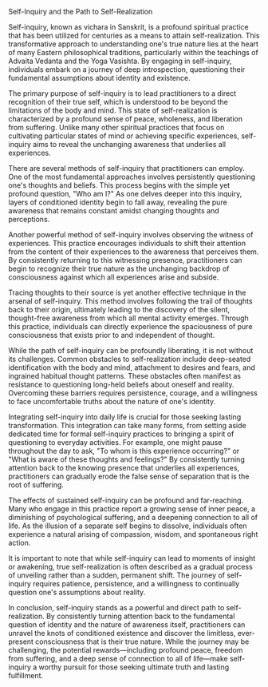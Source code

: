 Self-Inquiry and the Path to Self-Realization

Self-inquiry, known as vichara in Sanskrit, is a profound spiritual practice that has been utilized for centuries as a means to attain self-realization. This transformative approach to understanding one's true nature lies at the heart of many Eastern philosophical traditions, particularly within the teachings of Advaita Vedanta and the Yoga Vasishta. By engaging in self-inquiry, individuals embark on a journey of deep introspection, questioning their fundamental assumptions about identity and existence.

The primary purpose of self-inquiry is to lead practitioners to a direct recognition of their true self, which is understood to be beyond the limitations of the body and mind. This state of self-realization is characterized by a profound sense of peace, wholeness, and liberation from suffering. Unlike many other spiritual practices that focus on cultivating particular states of mind or achieving specific experiences, self-inquiry aims to reveal the unchanging awareness that underlies all experiences.

There are several methods of self-inquiry that practitioners can employ. One of the most fundamental approaches involves persistently questioning one's thoughts and beliefs. This process begins with the simple yet profound question, "Who am I?" As one delves deeper into this inquiry, layers of conditioned identity begin to fall away, revealing the pure awareness that remains constant amidst changing thoughts and perceptions.

Another powerful method of self-inquiry involves observing the witness of experiences. This practice encourages individuals to shift their attention from the content of their experiences to the awareness that perceives them. By consistently returning to this witnessing presence, practitioners can begin to recognize their true nature as the unchanging backdrop of consciousness against which all experiences arise and subside.

Tracing thoughts to their source is yet another effective technique in the arsenal of self-inquiry. This method involves following the trail of thoughts back to their origin, ultimately leading to the discovery of the silent, thought-free awareness from which all mental activity emerges. Through this practice, individuals can directly experience the spaciousness of pure consciousness that exists prior to and independent of thought.

While the path of self-inquiry can be profoundly liberating, it is not without its challenges. Common obstacles to self-realization include deep-seated identification with the body and mind, attachment to desires and fears, and ingrained habitual thought patterns. These obstacles often manifest as resistance to questioning long-held beliefs about oneself and reality. Overcoming these barriers requires persistence, courage, and a willingness to face uncomfortable truths about the nature of one's identity.

Integrating self-inquiry into daily life is crucial for those seeking lasting transformation. This integration can take many forms, from setting aside dedicated time for formal self-inquiry practices to bringing a spirit of questioning to everyday activities. For example, one might pause throughout the day to ask, "To whom is this experience occurring?" or "What is aware of these thoughts and feelings?" By consistently turning attention back to the knowing presence that underlies all experiences, practitioners can gradually erode the false sense of separation that is the root of suffering.

The effects of sustained self-inquiry can be profound and far-reaching. Many who engage in this practice report a growing sense of inner peace, a diminishing of psychological suffering, and a deepening connection to all of life. As the illusion of a separate self begins to dissolve, individuals often experience a natural arising of compassion, wisdom, and spontaneous right action.

It is important to note that while self-inquiry can lead to moments of insight or awakening, true self-realization is often described as a gradual process of unveiling rather than a sudden, permanent shift. The journey of self-inquiry requires patience, persistence, and a willingness to continually question one's assumptions about reality.

In conclusion, self-inquiry stands as a powerful and direct path to self-realization. By consistently turning attention back to the fundamental question of identity and the nature of awareness itself, practitioners can unravel the knots of conditioned existence and discover the limitless, ever-present consciousness that is their true nature. While the journey may be challenging, the potential rewards—including profound peace, freedom from suffering, and a deep sense of connection to all of life—make self-inquiry a worthy pursuit for those seeking ultimate truth and lasting fulfillment.